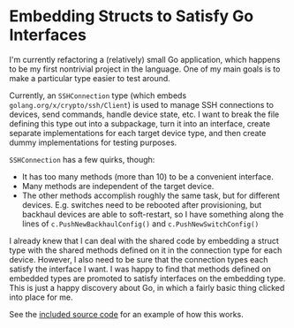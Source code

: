 # Embedding Structs to Satisfy Go Interfaces
I'm currently refactoring a (relatively) small Go application,
which happens to be my first nontrivial project in the language.
One of my main goals is to make a particular type easier to test around.

Currently, an `SSHConnection` type
(which embeds `golang.org/x/crypto/ssh/Client`)
is used to manage SSH connections to devices,
send commands, handle device state, etc.
I want to break the file defining this type out into a subpackage,
turn it into an interface,
create separate implementations for each target device type,
and then create dummy implementations for testing purposes.

`SSHConnection` has a few quirks, though:
- It has too many methods (more than 10) to be a convenient interface.
- Many methods are independent of the target device.
- The other methods accomplish roughly the same task, but for different devices. E.g. switches need to be rebooted after provisioning, but backhaul devices are able to soft-restart, so I have something along the lines of `c.PushNewBackhaulConfig()` and `c.PushNewSwitchConfig()`

I already knew that I can deal with the shared code by embedding a struct type
with the shared methods defined on it in the connection type for each device.
However, I also need to be sure that the connection types each satisfy the
interface I want.
I was happy to find that methods defined on embedded types are promoted to
satisfy interfaces on the embedding type.
This is just a happy discovery about Go,
in which a fairly basic thing clicked into place for me.

See the [included source code](embedded_interface.go) for an example of how this works.
